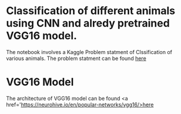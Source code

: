 # Classification of different animals using CNN and alredy pretrained VGG16 model.

The notebook involves a Kaggle Problem statment of Clssification of various animals.
The problem statment can be found <a href='https://www.kaggle.com/alessiocorrado99/animals10'>here</a>
# VGG16 Model
The architecture of VGG16 model can be found <a href='https://neurohive.io/en/popular-networks/vgg16/>here</a>
